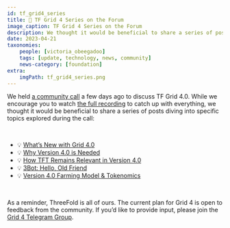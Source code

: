 ```yaml
---
id: tf_grid4_series
title: 📜 TF Grid 4 Series on the Forum
image_caption: TF Grid 4 Series on the Forum
description: We thought it would be beneficial to share a series of posts diving into specific topics explored during the call
date: 2023-04-21
taxonomies:
    people: [victoria_obeegadoo]
    tags: [update, technology, news, community]
    news-category: [foundation]
extra:
    imgPath: tf_grid4_series.png
---
```


We held [a community call](https://forum.threefold.io/t/april-2023-tf-grid-4-community-call-recording/3896) a few days ago to discuss TF Grid 4.0. While we encourage you to watch [the full recording](https://youtu.be/7OwE3BPKJXk) to catch up with everything, we thought it would be beneficial to share a series of posts diving into specific topics explored during the call:

<br/>

- 💡 [What’s New with Grid 4.0](https://forum.threefold.io/t/tf-grid-4-series-what-s-new-with-grid-4-0/3902/2)
- 💡 [Why Version 4.0 is Needed](https://forum.threefold.io/t/tf-grid-4-series-why-version-4-is-needed/3903/2)
- 💡 [How TFT Remains Relevant in Version 4.0](https://forum.threefold.io/t/tf-grid-4-series-how-tft-remains-relevant-in-version-4/3904/2)
- 💡 [3Bot: Hello, Old Friend](https://forum.threefold.io/t/tf-grid-4-series-3bot-hello-old-friend/3905/2)
- 💡 [Version 4.0 Farming Model & Tokenomics](https://forum.threefold.io/t/tf-grid-4-series-v4-farming-model-tokenomics/3906/2)

<br/>

As a reminder, ThreeFold is all of ours. The current plan for Grid 4 is open to feedback from the community. If you’d like to provide input, please join the [Grid 4 Telegram Group](https://t.me/+C-KhvHiblfo2ZWVh).